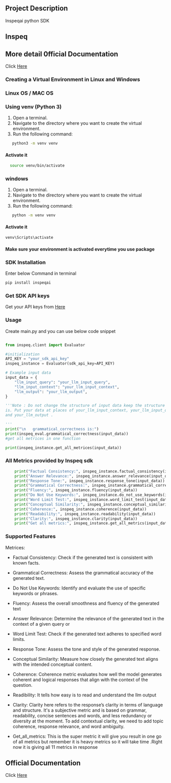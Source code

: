 ## Project Description
Inspeqai python SDK
## Inspeq
##  More detail 0fficial Documentation
Click <a href="https://docs.inspeq.ai/" target="_blank">Here</a>

### Creating a Virtual Environment in Linux and Windows

### Linux OS / MAC OS

### Using venv (Python 3)

1. Open a terminal.
2. Navigate to the directory where you want to create the virtual environment.
3. Run the following command:
```bash
   python3 -m venv venv
```
#### Activate it 
```bash
  source venv/bin/activate

```
### windows

1. Open a terminal.
2. Navigate to the directory where you want to create the virtual environment.
3. Run the following command:
```bash
   python -m venv venv
```
#### Activate it 
```bash
venv\Scripts\activate
```
#### Make sure your environment is activated everytime you use package


### SDK Installation 
Enter below Command  in terminal

```sh
pip install inspeqai
```

### Get SDK API keys
Get your API keys from <a href="https://app.inspeq.ai/" target="_blank">Here</a>

### Usage

Create main.py and you can use below code snippet
```py

from inspeq.client import Evaluator

#initialization 
API_KEY = "your_sdk_api_key"
inspeq_instance = Evaluator(sdk_api_key=API_KEY)

# Example input data
input_data = {
    "llm_input_query": "your_llm_input_query",
    "llm_input_context": "your_llm_input_context",
    "llm_output": "your_llm_output",
}

'''Note : Do not change the structure of input data keep the structure as it
is. Put your data at places of your_llm_input_context, your_llm_input_query
and your_llm_output .

'''
print("\n   grammatical_correctness is:")
print(inspeq_eval.grammatical_correctness(input_data))
#get all metrices in one function

print(inspeq_instance.get_all_metrices(input_data))

```

### All Metrics provided by Inspeq sdk

```py
    print("Factual Consistency:", inspeq_instance.factual_consistency(input_data))
    print("Answer Relevance:", inspeq_instance.answer_relevance(input_data))
    print("Response Tone:", inspeq_instance.response_tone(input_data))
    print("Grammatical Correctness:", inspeq_instance.grammatical_correctness(input_data))
    print("Fluency:", inspeq_instance.fluency(input_data))
    print("Do Not Use Keywords:", inspeq_instance.do_not_use_keywords(input_data))
    print("Word Limit Test:", inspeq_instance.word_limit_test(input_data))
    print("Conceptual Similarity:", inspeq_instance.conceptual_similarity(input_data))
    print("Coherence:", inspeq_instance.coherence(input_data))
    print("Readability:", inspeq_instance.readability(input_data))
    print("Clarity:", inspeq_instance.clarity(input_data))
    print("Get all metrics:", inspeq_instance.get_all_metrics(input_data))

```



###  Supported Features 
Metrices: 

-  Factual Consistency:
  Check if the generated text is consistent with known facts.

-  Grammatical Correctness:
  Assess the grammatical accuracy of the generated text.

-  Do Not Use Keywords:
  Identify and evaluate the use of specific keywords or phrases.

-  Fluency:
  Assess the overall smoothness and fluency of the generated text

-  Answer Relevance:
  Determine the relevance of the generated text in the context of a given query or

-  Word Limit Test:
  Check if the generated text adheres to specified word limits.

-  Response Tone:
  Assess the tone and style of the generated response.
  
-  Conceptual Similarity:
  Measure how closely the generated text aligns with the intended conceptual content.

- Coherence:
  Coherence metric evaluates how well the model generates coherent and logical responses that align with the context of the question.

- Readibility:
  It tells how easy is to read and understand the llm output

- Clarity:
  Clarity here refers to the response’s clarity in terms of language and structure. It's a subjective metric and is based on grammar, readability, concise sentences and words, and less redundancy or diversity at the moment. To add contextual clarity, we need to add topic coherence, response relevance, and word ambiguity.

- Get_all_metrics:
  This is the super metric it will give you result in one go of all metrics but remember it is heavy metrics so it will take time .Right now it is giving all 11 metrics in response

## Official Documentation
Click <a href="https://docs.inspeq.ai/" target="_blank">Here</a>